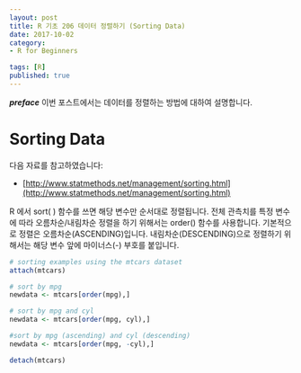 ```yaml
---
layout: post  
title: R 기초 206 데이터 정렬하기 (Sorting Data)  
date: 2017-10-02  
category:
- R for Beginners  

tags: [R]  
published: true  
---
```


***preface*** 이번 포스트에서는 데이터를 정렬하는 방법에 대하여 설명합니다.

# Sorting Data

다음 자료를 참고하였습니다:  
- [http://www.statmethods.net/management/sorting.html](http://www.statmethods.net/management/sorting.html)

R 에서 sort( ) 함수를 쓰면 해당 변수만 순서대로 정렬됩니다. 전체 관측치를 특정 변수에 따라 오름차순/내림차순 정렬을 하기 위해서는 order() 함수를 사용합니다. 기본적으로 정렬은 오름차순(ASCENDING)입니다. 내림차순(DESCENDING)으로 정렬하기 위해서는 해당 변수 앞에 마이너스(-) 부호를 붙입니다.

```r
# sorting examples using the mtcars dataset
attach(mtcars)

# sort by mpg
newdata <- mtcars[order(mpg),]

# sort by mpg and cyl
newdata <- mtcars[order(mpg, cyl),]

#sort by mpg (ascending) and cyl (descending)
newdata <- mtcars[order(mpg, -cyl),]

detach(mtcars)
```
